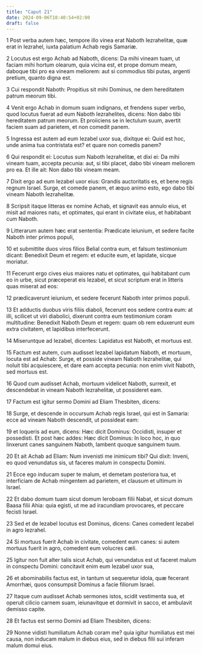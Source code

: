 ```yaml
---
title: "Caput 21"
date: 2024-09-06T18:40:54+02:00
draft: false
---
```




1 Post verba autem hæc, tempore illo vinea erat Naboth Iezrahelitæ, quæ erat in Iezrahel, iuxta palatium Achab regis Samariæ.

2 Locutus est ergo Achab ad Naboth, dicens: Da mihi vineam tuam, ut faciam mihi hortum olearum, quia vicina est, et prope domum meam, daboque tibi pro ea vineam meliorem: aut si commodius tibi putas, argenti pretium, quanto digna est.

3 Cui respondit Naboth: Propitius sit mihi Dominus, ne dem hereditatem patrum meorum tibi.

4 Venit ergo Achab in domum suam indignans, et frendens super verbo, quod locutus fuerat ad eum Naboth Iezrahelites, dicens: Non dabo tibi hereditatem patrum meorum. Et proiiciens se in lectulum suum, avertit faciem suam ad parietem, et non comedit panem.

5 Ingressa est autem ad eum Iezabel uxor sua, dixitque ei: Quid est hoc, unde anima tua contristata est? et quare non comedis panem?

6 Qui respondit ei: Locutus sum Naboth Iezrahelitæ, et dixi ei: Da mihi vineam tuam, accepta pecunia: aut, si tibi placet, dabo tibi vineam meliorem pro ea. Et ille ait: Non dabo tibi vineam meam.

7 Dixit ergo ad eum Iezabel uxor eius: Grandis auctoritatis es, et bene regis regnum Israel. Surge, et comede panem, et æquo animo esto, ego dabo tibi vineam Naboth Iezrahelitæ.

8 Scripsit itaque litteras ex nomine Achab, et signavit eas annulo eius, et misit ad maiores natu, et optimates, qui erant in civitate eius, et habitabant cum Naboth.

9 Litterarum autem hæc erat sententia: Prædicate ieiunium, et sedere facite Naboth inter primos populi,

10 et submittite duos viros filios Belial contra eum, et falsum testimonium dicant: Benedixit Deum et regem: et educite eum, et lapidate, sicque moriatur.

11 Fecerunt ergo cives eius maiores natu et optimates, qui habitabant cum eo in urbe, sicut præceperat eis Iezabel, et sicut scriptum erat in litteris quas miserat ad eos:

12 prædicaverunt ieiunium, et sedere fecerunt Naboth inter primos populi.

13 Et adductis duobus viris filiis diaboli, fecerunt eos sedere contra eum: at illi, scilicet ut viri diabolici, dixerunt contra eum testimonium coram multitudine: Benedixit Naboth Deum et regem: quam ob rem eduxerunt eum extra civitatem, et lapidibus interfecerunt.

14 Miseruntque ad Iezabel, dicentes: Lapidatus est Naboth, et mortuus est.

15 Factum est autem, cum audisset Iezabel lapidatum Naboth, et mortuum, locuta est ad Achab: Surge, et posside vineam Naboth Iezrahelitæ, qui noluit tibi acquiescere, et dare eam accepta pecunia: non enim vivit Naboth, sed mortuus est.

16 Quod cum audisset Achab, mortuum videlicet Naboth, surrexit, et descendebat in vineam Naboth Iezrahelitæ, ut possideret eam.

17 Factum est igitur sermo Domini ad Eliam Thesbiten, dicens:

18 Surge, et descende in occursum Achab regis Israel, qui est in Samaria: ecce ad vineam Naboth descendit, ut possideat eam:

19 et loqueris ad eum, dicens: Hæc dicit Dominus: Occidisti, insuper et possedisti. Et post hæc addes: Hæc dicit Dominus: In loco hoc, in quo linxerunt canes sanguinem Naboth, lambent quoque sanguinem tuum.

20 Et ait Achab ad Eliam: Num invenisti me inimicum tibi? Qui dixit: Inveni, eo quod venundatus sis, ut faceres malum in conspectu Domini.

21 Ecce ego inducam super te malum, et demetam posteriora tua, et interficiam de Achab mingentem ad parietem, et clausum et ultimum in Israel.

22 Et dabo domum tuam sicut domum Ieroboam filii Nabat, et sicut domum Baasa filii Ahia: quia egisti, ut me ad iracundiam provocares, et peccare fecisti Israel.

23 Sed et de Iezabel locutus est Dominus, dicens: Canes comedent Iezabel in agro Iezrahel.

24 Si mortuus fuerit Achab in civitate, comedent eum canes: si autem mortuus fuerit in agro, comedent eum volucres cæli.

25 Igitur non fuit alter talis sicut Achab, qui venundatus est ut faceret malum in conspectu Domini: concitavit enim eum Iezabel uxor sua,

26 et abominabilis factus est, in tantum ut sequeretur idola, quæ fecerant Amorrhæi, quos consumpsit Dominus a facie filiorum Israel.

27 Itaque cum audisset Achab sermones istos, scidit vestimenta sua, et operuit cilicio carnem suam, ieiunavitque et dormivit in sacco, et ambulavit demisso capite.

28 Et factus est sermo Domini ad Eliam Thesbiten, dicens:

29 Nonne vidisti humiliatum Achab coram me? quia igitur humiliatus est mei causa, non inducam malum in diebus eius, sed in diebus filii sui inferam malum domui eius.

